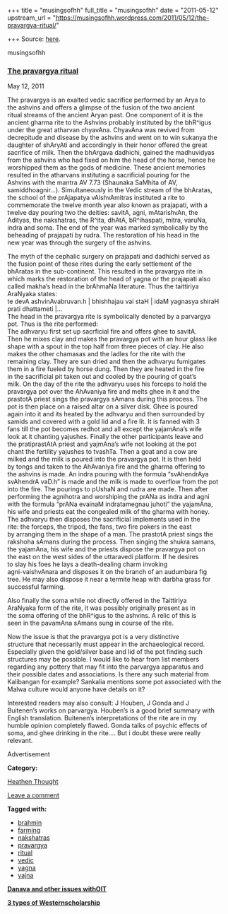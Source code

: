 +++
title = "musingsofhh"
full_title = "musingsofhh"
date = "2011-05-12"
upstream_url = "https://musingsofhh.wordpress.com/2011/05/12/the-pravargya-ritual/"

+++
Source: [here](https://musingsofhh.wordpress.com/2011/05/12/the-pravargya-ritual/).


musingsofhh


### [The pravargya ritual](https://musingsofhh.wordpress.com/2011/05/12/the-pravargya-ritual/)

May 12, 2011

The pravargya is an exalted vedic sacrifice performed by an Arya to  
the ashvins and offers a glimpse of the fusion of the two ancient  
ritual streams of the ancient Aryan past. One component of it is the  
ancient gharma rite to the Ashvins probably instituted by the bhR^igus  
under the great atharvan chyavAna. ChyavAna was revived from  
decrepitude and disease by the ashvins and went on to win sukanya the  
daughter of shAryAti and accordingly in their honor offered the great  
sacrifice of milk. Then the bhArgava dadhichi, gained the madhuvidyas  
from the ashvins who had fixed on him the head of the horse, hence he  
worshipped them as the gods of medicine. These ancient memories  
resulted in the atharvans instituting a sacrificial pouring for the  
Ashvins with the mantra AV 7.73 (Shaunaka SaMhita of AV,  
samiddhoagnir…). Simultaneously in the Vedic stream of the bhAratas,  
the school of the prAjapatya vAishvAmitras instituted a rite to  
commemorate the twelve month year also known as prajapati, with a  
twelve day pouring two the deities: savitA, agni, mAtarishvAn, the  
Adityas, the nakshatras, the R^ita, dhAtA, bR^ihaspati, mitra, varuNa,  
indra and soma. The end of the year was marked symbolically by the  
beheading of prajapati by rudra. The restoration of his head in the  
new year was through the surgery of the ashvins.

The myth of the cephalic surgery on prajapati and dadhichi served as  
the fusion point of these rites during the early settlement of the  
bhAratas in the sub-continent. This resulted in the pravargya rite in  
which marks the restoration of the head of yagna or the prajapati also  
called makha’s head in the brAhmaNa literature. Thus the taittiriya  
AraNyaka states:  
te devA ashvinAvabruvan.h \| bhishhajau vai staH \| idaM yagnasya shiraH  
prati dhattameti \|…  
The head in the pravargya rite is symbolically denoted by a parvargya  
pot. Thus is the rite performed:  
The adhvaryu first set up sacrficial fire and offers ghee to savitA.  
Then he mixes clay and makes the pravargya pot with an hour glass like  
shape with a spout in the top half from three pieces of clay. He also  
makes the other chamasas and the ladles for the rite with the  
remaining clay. They are sun dried and then the adhvaryu fumigates  
them in a fire fueled by horse dung. Then they are heated in the fire  
in the sacrificial pit taken out and cooled by the pouring of goat’s  
milk. On the day of the rite the adhvaryu uses his forceps to hold the  
pravargya pot over the AhAvaniya fire and melts ghee in it and the  
prastotA priest sings the pravargya sAmans during this process. The  
pot is then place on a raised altar on a silver disk. Ghee is poured  
again into it and its heated by the adhvaryu and then surrounded by  
samids and covered with a gold lid and a fire lit. It is fanned with 3  
fans till the pot becomes redhot and all except the yajamAna’s wife  
look at it chanting yajushes. Finally the other participants leave and  
the pratiprastAtA priest and yajmAna’s wife not looking at the pot  
chant the fertility yajushes to tvashTa. Then a goat and a cow are  
milked and the milk is poured into the pravargya pot. It is then held  
by tongs and taken to the AhAvaniya fire and the gharma offering to  
the ashvins is made. An indra pouring with the formula “svAhendrAya  
svAhendrA vaD.h” is made and the milk is made to overflow from the pot  
into the fire. The pourings to pUshaN and rudra are made. Then after  
performing the agnihotra and worshiping the prANa as indra and agni  
with the formula “prANa evainaM indratamegnau juhoti” the yajamAna,  
his wife and priests eat the congealed milk of the gharma with honey.  
The adhvaryu then disposes the sacrificial implements used in the  
rite: the forceps, the tripod, the fans, two fire pokers in the east  
by arranging them in the shape of a man. The prastotA priest sings the  
rakshoha sAmans during the process. Then singing the shukra samans,  
the yajamAna, his wife and the priests dispose the pravargya pot on  
the east on the west sides of the uttaravedi platform. If he desires  
to slay his foes he lays a death-dealing charm invoking  
agni-vaishvAnara and disposes it on the branch of an audumbara fig  
tree. He may also dispose it near a termite heap with darbha grass for  
successful farming.

Also finally the soma while not directly offered in the Taittiriya  
AraNyaka form of the rite, it was possibly originally present as in  
the soma offering of the bhR^igus to the ashvins. A relic of this is  
seen in the pavamAna sAmans sung in course of the rite.

Now the issue is that the pravargya pot is a very distinctive  
structure that necessarily must appear in the archaeological record.  
Especially given the gold/silver base and lid of the pot finding such  
structures may be possible. I would like to hear from list members  
regarding any pottery that may fit into the parvargya apparatus and  
their possible dates and associations. Is there any such material from  
Kalibangan for example? Sankalia mentions some pot associated with the  
Malwa culture would anyone have details on it?

Interested readers may also consult: J Houben, J Gonda and J  
Buitenen’s works on parvargya. Houben’s is a good brief summary with  
English translation. Buitenen’s interpretations of the rite are in my  
humble opinion completely flawed. Gonda talks of psychic effects of  
soma, and ghee drinking in the rite…. But i doubt these were really  
relevant.

Advertisement

**Category:**

[Heathen Thought](https://musingsofhh.wordpress.com/category/heathen-thought/)

[Leave a comment](https://musingsofhh.wordpress.com/2011/05/12/the-pravargya-ritual/#respond)

**Tagged with:**

- [brahmin](https://musingsofhh.wordpress.com/tag/brahmin/)
- [farming](https://musingsofhh.wordpress.com/tag/farming/)
- [nakshatras](https://musingsofhh.wordpress.com/tag/nakshatras/)
- [pravargya](https://musingsofhh.wordpress.com/tag/pravargya/)
- [ritual](https://musingsofhh.wordpress.com/tag/ritual/)
- [vedic](https://musingsofhh.wordpress.com/tag/vedic/)
- [yagna](https://musingsofhh.wordpress.com/tag/yagna/)
- [yajna](https://musingsofhh.wordpress.com/tag/yajna/)

**[Danava and other issues withOIT](https://musingsofhh.wordpress.com/2011/05/12/danava-and-other-issues-with-oit/)**

**[3 types of Westernscholarship](https://musingsofhh.wordpress.com/2011/05/12/3-types-of-western-scholarship/)**

